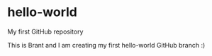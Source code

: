 # hello-world
My first GitHub repository

This is Brant and I am creating my first hello-world GitHub branch :)
